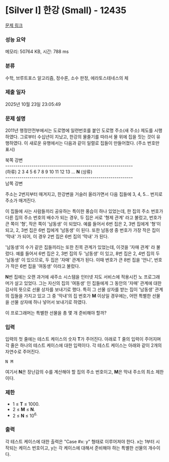 # [Silver I] 한강 (Small) - 12435 

[문제 링크](https://www.acmicpc.net/problem/12435) 

### 성능 요약

메모리: 50764 KB, 시간: 788 ms

### 분류

수학, 브루트포스 알고리즘, 정수론, 소수 판정, 에라토스테네스의 체

### 제출 일자

2025년 10월 23일 23:05:49

### 문제 설명

<p>2011년 행정안전부에서는 도로명에 일련번호를 붙인 도로명 주소(새 주소) 제도를 시행하였다. 그로부터 수십년이 지났고, 한강의 물줄기를 따라서 물 위에 집을 짓는 것이 유행하였다. 이 새로운 유행에서는 다음과 같이 일렬로 집들이 만들어졌다. (주소 번호만 표시)</p>

<p>북쪽 강변<br>
---------------------------------------------------------------<br>
(하류) 2 3 4 5 6 7 8 9 10 11 12 13 ... <strong>N</strong> (상류) <br>
---------------------------------------------------------------<br>
남쪽 강변</p>

<p>주소는 2번지부터 매겨지고, 한강변을 거슬러 올라가면서 다음 집들에 3, 4, 5... 번지로 주소가 매겨진다.</p>

<p>이 집들에 사는 사람들끼리 공유하는 특이한 풍습이 하나 있었는데, 한 집의 주소 번호가 다른 집의 주소 번호의 배수가 되는 경우, 두 집은 서로 '형제 관계' 라고 불렀고, 번호가 큰 쪽이 '형', 작은 쪽이 '남동생' 이 되었다. 예를 들어서 6번 집은 2, 3번 집에게 '형'이 되고, 2, 3번 집은 6번 집에게 '남동생' 이 된다. 또한 남동생 중 번호가 가장 작은 집이 ‘막내' 가 되어, 이 경우 2번 집은 6번 집의 ‘막내' 가 된다.</p>

<p>'남동생'의 수가 같은 집들끼리는 또한 친목 관계가 있었는데, 이것을 '자매 관계' 라 불렀다. 예를 들어서 6번 집은 2, 3번 집의 두 '남동생' 이 있고, 8번 집은 2, 4번 집의 두 '남동생' 이 있으므로, 두 집은 '자매' 관계가 된다. 이때 번호가 큰 8번 집을 '언니', 번호가 작은 6번 집을 '여동생' 이라고 불렀다.</p>

<p><strong>N</strong>번 집에는 오랜 과거에 새주소 시스템을 인터넷 지도 서비스에 적용시킨 노 프로그래머가 살고 있었다. 그는 자신의 집의 '여동생' 인 집들에게 그 동안의 '자매' 관계에 대한 감사의 뜻으로 선물 상자를 보내기로 했다. 특히 그 선물 상자를 받는 집이 '남동생' 관계의 집들을 가지고 있고 그 중 '막내'의 집 번호가 <strong>M</strong> 이상일 경우에는, 어떤 특별한 선물을 선물 상자에 하나 넣어서 보내기로 하였다.</p>

<p>이 프로그래머는 특별한 선물을 총 몇 개 준비해야 할까?</p>

### 입력 

 <p>입력의 첫 줄에는 테스트 케이스의 숫자 <strong>T</strong>가 주어진다. 아래로 T 줄의 입력이 주어지며 각 줄은 하나의 테스트 케이스에 대한 입력이다. 각 테스트 케이스는 아래와 같이 2개의 자연수로 주어진다.</p>

<pre>N M</pre>

<p>여기서 <strong>N</strong>은 장난감의 수를 계산해야 할 집의 주소 번호이고, <strong>M</strong>은 막내 주소의 최소 제한이다.</p>

<h3>제한</h3>

<ul>
	<li>1 ≤ <strong>T</strong> ≤ 1000.</li>
	<li>2 ≤ <strong>M</strong> ≤ <strong>N</strong>.</li>
	<li>2 ≤ <strong>N</strong> ≤ 10<sup>6.</sup></li>
</ul>

<div> </div>

### 출력 

 <p>각 테스트 케이스에 대한 출력은 "Case #x: y" 형태로 이루어져야 한다. x는 1부터 시작되는 케이스 번호이고, y는 각 케이스에 대해서 준비해야 하는 특별한 선물의 개수이다.</p>

